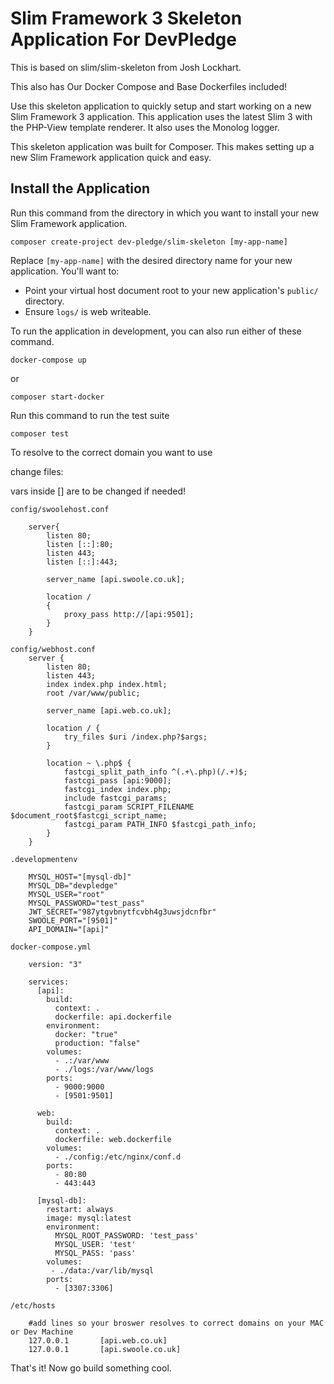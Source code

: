 # Slim Framework 3 Skeleton Application For DevPledge

This is based on slim/slim-skeleton from Josh Lockhart.

This also has Our Docker Compose and Base Dockerfiles included!

Use this skeleton application to quickly setup and start working on a new Slim Framework 3 application. This application uses the latest Slim 3 with the PHP-View template renderer. It also uses the Monolog logger.

This skeleton application was built for Composer. This makes setting up a new Slim Framework application quick and easy.

## Install the Application

Run this command from the directory in which you want to install your new Slim Framework application.

    composer create-project dev-pledge/slim-skeleton [my-app-name]

Replace `[my-app-name]` with the desired directory name for your new application. You'll want to:

* Point your virtual host document root to your new application's `public/` directory.
* Ensure `logs/` is web writeable.


To run the application in development, you can also run either of these command. 

	docker-compose up

or

    composer start-docker
    
Run this command to run the test suite

	composer test

To resolve to the correct domain you want to use

change files:

vars inside [] are to be changed if needed!
    
    config/swoolehost.conf
    
        server{
            listen 80;
            listen [::]:80;
            listen 443;
            listen [::]:443;
        
            server_name [api.swoole.co.uk];
        
            location /
            {
                proxy_pass http://[api:9501];
            }
        }
        
    config/webhost.conf
        server {
            listen 80;
            listen 443;
            index index.php index.html;
            root /var/www/public;
        
            server_name [api.web.co.uk];
        
            location / {
                try_files $uri /index.php?$args;
            }
        
            location ~ \.php$ {
                fastcgi_split_path_info ^(.+\.php)(/.+)$;
                fastcgi_pass [api:9000];
                fastcgi_index index.php;
                include fastcgi_params;
                fastcgi_param SCRIPT_FILENAME $document_root$fastcgi_script_name;
                fastcgi_param PATH_INFO $fastcgi_path_info;
            }
        }
        
    .developmentenv
        
        MYSQL_HOST="[mysql-db]"
        MYSQL_DB="devpledge"
        MYSQL_USER="root"
        MYSQL_PASSWORD="test_pass"
        JWT_SECRET="987ytgvbnytfcvbh4g3uwsjdcnfbr"
        SWOOLE_PORT="[9501]"
        API_DOMAIN="[api]"
        
    docker-compose.yml
    
        version: "3"
        
        services:
          [api]:
            build:
              context: .
              dockerfile: api.dockerfile
            environment:
              docker: "true"
              production: "false"
            volumes:
              - .:/var/www
              - ./logs:/var/www/logs
            ports:
              - 9000:9000
              - [9501:9501]
        
          web:
            build:
              context: .
              dockerfile: web.dockerfile
            volumes:
              - ./config:/etc/nginx/conf.d
            ports:
              - 80:80
              - 443:443
        
          [mysql-db]:
            restart: always
            image: mysql:latest
            environment:
              MYSQL_ROOT_PASSWORD: 'test_pass'
              MYSQL_USER: 'test'
              MYSQL_PASS: 'pass'
            volumes:
             - ./data:/var/lib/mysql
            ports:
              - [3307:3306]
    
    /etc/hosts
    
        #add lines so your broswer resolves to correct domains on your MAC or Dev Machine
        127.0.0.1       [api.web.co.uk]
        127.0.0.1       [api.swoole.co.uk]

That's it! Now go build something cool.
